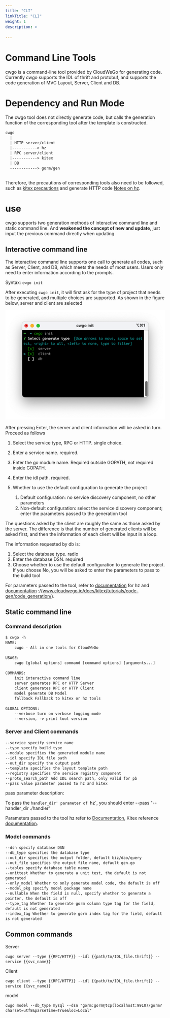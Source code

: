 ```yaml
---
title: "CLI"
linkTitle: "CLI"
weight: 1
description: >

---
```


# Command Line Tools
cwgo is a command-line tool provided by CloudWeGo for generating code. Currently cwgo supports the IDL of thrift and protobuf, and supports the code generation of MVC Layout, Server, Client and DB.

# Dependency and Run Mode

The cwgo tool does not directly generate code, but calls the generation function of the corresponding tool after the template is constructed.

```
cwgo
  |
  | HTTP server/client
  |-----------> hz
  | RPC server/client
  |-----------> kitex
  | DB
  ------------> gorm/gen
 
```

Therefore, the precautions of corresponding tools also need to be followed, such as [kitex precautions](https://www.cloudwego.io/zh/docs/kitex/tutorials/code-gen/code_generation/#%E4%BD%BF%E7%94%A8-protobuf-idl-%E7%9A%84%E6%B3%A8%E6%84%8F%E4%BA%8B%E9%A1%B9) and generate HTTP code [Notes on hz](https://www.cloudwego.io/zh/docs/hertz/tutorials/toolkit/toolkit/#%E6%B3%A8%E6%84%8F%E4%BA%8B%E9%A1%B9).

# use

cwgo supports two generation methods of interactive command line and static command line. And **weakened the concept of new and update**, just input the previous command directly when updating.

## Interactive command line

The interactive command line supports one call to generate all codes, such as Server, Client, and DB, which meets the needs of most users. Users only need to enter information according to the prompts.

Syntax: `cwgo init`

After executing `cwgo init`, it will first ask for the type of project that needs to be generated, and multiple choices are supported. As shown in the figure below, server and client are selected

![generate_type](static/img/docs/cwgo_generate_type.png)

After pressing Enter, the server and client information will be asked in turn. Proceed as follows

1. Select the service type, RPC or HTTP. single choice.

1. Enter a service name. required.

1. Enter the go module name. Required outside GOPATH, not required inside GOPATH.

1. Enter the idl path. required.

1. Whether to use the default configuration to generate the project

    1. Default configuration: no service discovery component, no other parameters
    1. Non-default configuration: select the service discovery component; enter the parameters passed to the generation tool

The questions asked by the client are roughly the same as those asked by the server. The difference is that the number of generated clients will be asked first, and then the information of each client will be input in a loop.

The information requested by db is:

1. Select the database type. radio
1. Enter the database DSN. required
1. Choose whether to use the default configuration to generate the project. If you choose No, you will be asked to enter the parameters to pass to the build tool

For parameters passed to the tool, refer to [documentation](https://www.cloudwego.io/docs/hertz/tutorials/toolkit/toolkit/#command-line-parameter-description) for hz and [documentation](https://www.cloudwego.io/docs/hertz/tutorials/toolkit/toolkit/#command-line-parameter-description) ://www.cloudwego.io/docs/kitex/tutorials/code-gen/code_generation/).

## Static command line

### Command description

```
$ cwgo -h
NAME:
    cwgo - All in one tools for CloudWeGo

USAGE:
    cwgo [global options] command [command options] [arguments...]

COMMANDS:
    init interactive command line
    server generates RPC or HTTP Server
    client generates RPC or HTTP Client
    model generate DB Model
    fallback Fallback to kitex or hz tools

GLOBAL OPTIONS:
    --verbose turn on verbose logging mode
    --version, -v print tool version
```

### Server and Client commands

```
--service specify service name
--type specify build type
--module specifies the generated module name
--idl specify IDL file path
--out_dir specify the output path
--template specifies the layout template path
--registry specifies the service registry component
--proto_search_path Add IDL search path, only valid for pb
--pass value parameter passed to hz and kitex
```

pass parameter description:

To pass the `handler_dir' parameter of `hz`, you should enter --pass "--handler_dir ./handler"


Parameters passed to the tool
hz refer to [Documentation](https://www.cloudwego.io/docs/hertz/tutorials/toolkit/toolkit/#command-line-parameter-description),
Kitex reference [documentation](https://www.cloudwego.io/docs/kitex/tutorials/code-gen/code_generation/).

### Model commands

```
--dsn specify database DSN
--db_type specifies the database type
--out_dir specifies the output folder, default biz/dao/query
--out_file specifies the output file name, default gen.go
--tables specify database table names
--unittest Whether to generate a unit test, the default is not generated
--only_model Whether to only generate model code, the default is off
--model_pkg specify model package name
--nullable When the field is null, specify whether to generate a pointer, the default is off
--type_tag Whether to generate gorm column type tag for the field, default is not generated
--index_tag Whether to generate gorm index tag for the field, default is not generated
```

## Common commands

Server

```
cwgo server --type {{RPC/HTTP}} --idl {{path/to/IDL_file.thrift}} --service {{svc_name}}
```

Client

```
cwgo client --type {{RPC/HTTP}} --idl {{path/to/IDL_file.thrift}} --service {{svc_name}}
```

model

```
cwgo model --db_type mysql --dsn "gorm:gorm@tcp(localhost:9910)/gorm?charset=utf8&parseTime=True&loc=Local"
```
